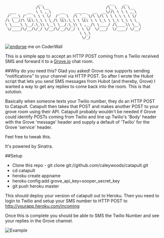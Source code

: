                    __                              ___    __      
                  /\ \__                          /\_ \  /\ \__   
      ___     __  \ \ ,_\    __     _____   __  __\//\ \ \ \ ,_\  
     /'___\ /'__`\ \ \ \/  /'__`\  /\ '__`\/\ \/\ \ \ \ \ \ \ \/  
    /\ \__//\ \L\.\_\ \ \_/\ \L\.\_\ \ \L\ \ \ \_\ \ \_\ \_\ \ \_ 
    \ \____\ \__/.\_\\ \__\ \__/.\_\\ \ ,__/\ \____/ /\____\\ \__\
     \/____/\/__/\/_/ \/__/\/__/\/_/ \ \ \/  \/___/  \/____/ \/__/
                                      \ \_\                       
                                       \/_/


[![endorse](http://api.coderwall.com/caleywoods/endorsecount.png)](http://coderwall.com/caleywoods) me on CoderWall

This is a simple app to accept an HTTP POST coming from a Twilio received SMS and forward it to a [Grove.io](http://Grove.io) chat room.


##Why do you need this?
Glad you asked! Grove now supports sending "notifications" to your channel via HTTP POST. So after I wrote the Hubot script that lets
you send SMS messages from Hubot (and thereby, Grove) I wanted a way to get any replies to come back into the room. This is that solution.

Basically when someone texts your Twilio number, they do an HTTP POST to Catapult. Catapult then takes that POST and makes another POST
to your grove room using their API. Catapult probably wouldn't be needed if Grove could identify POSTs coming from Twilio and line up
Twilio's 'Body' header with the Grove 'message' header and supply a default of 'Twilio' for the Grove 'service' header.

Feel free to tweak this.

It's powered by Sinatra.

##Setup

* Clone this repo - git clone git://github.com/caleywoods/catapult.git
* cd catapult
* heroku create appname
* heroku config:add grove_api_key=sooper_secret_key
* git push heroku master

This should deploy your version of catapult out to Heroku. Then you need to login to Twilio and setup your SMS number to
HTTP POST to http://yourapp.heroku.com/incoming

Once this is complete you should be able to SMS the Twilio Number and see your replies in the Grove channel.

![Example](http://i.imgur.com/fJkBX.png)

